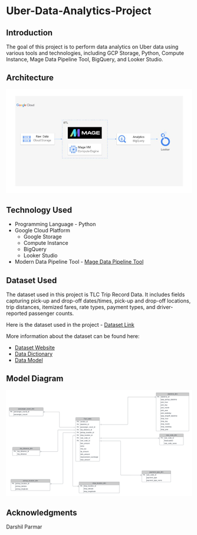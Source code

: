 # Uber-Data-Analytics-Project

## Introduction

The goal of this project is to perform data analytics on Uber data using various tools and technologies, including GCP Storage, Python, Compute Instance, Mage Data Pipeline Tool, BigQuery, and Looker Studio.

## Architecture

![Image Alt Text](architecture.jpg)


## Technology Used

- Programming Language - Python
- Google Cloud Platform
  - Google Storage
  - Compute Instance
  - BigQuery
  - Looker Studio
- Modern Data Pipeline Tool - [Mage Data Pipeline Tool](https://www.mage.ai/)


## Dataset Used

The dataset used in this project is TLC Trip Record Data. It includes fields capturing pick-up and drop-off dates/times, pick-up and drop-off locations, trip distances, itemized fares, rate types, payment types, and driver-reported passenger counts.

Here is the dataset used in the project - [Dataset Link](https://example.com/dataset.csv)

More information about the dataset can be found here:
- [Dataset Website](https://www.example.com/dataset)
- [Data Dictionary](https://www.example.com/dictionary.pdf)
- [Data Model](https://www.example.com/datamodel.png)


## Model Diagram
![Image Alt Text](model_diagram.png)

## Acknowledgments

Darshil Parmar

